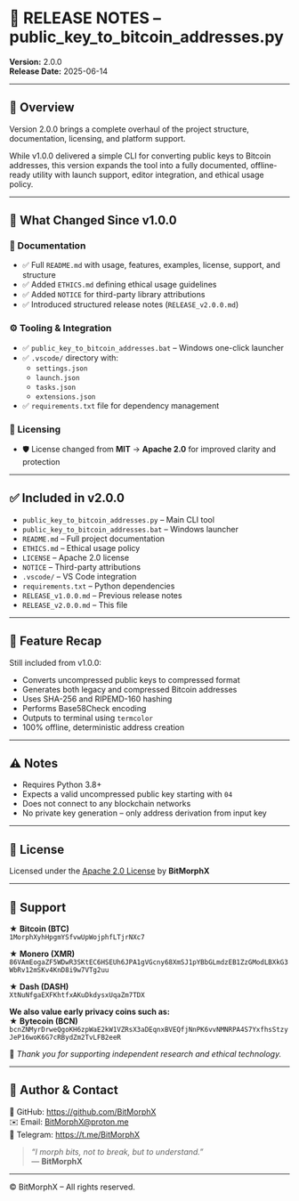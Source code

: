 # 📎 RELEASE NOTES – public_key_to_bitcoin_addresses.py  
**Version:** 2.0.0  
**Release Date:** 2025-06-14

---

## 🚀 Overview

Version 2.0.0 brings a complete overhaul of the project structure, documentation, licensing, and platform support.

While v1.0.0 delivered a simple CLI for converting public keys to Bitcoin addresses, this version expands the tool into a fully documented, offline-ready utility with launch support, editor integration, and ethical usage policy.

---

## 🔄 What Changed Since v1.0.0

### 📄 Documentation

- ✅ Full `README.md` with usage, features, examples, license, support, and structure  
- ✅ Added `ETHICS.md` defining ethical usage guidelines  
- ✅ Added `NOTICE` for third-party library attributions  
- ✅ Introduced structured release notes (`RELEASE_v2.0.0.md`)

### ⚙️ Tooling & Integration

- ✅ `public_key_to_bitcoin_addresses.bat` – Windows one-click launcher  
- ✅ `.vscode/` directory with:
  - `settings.json`
  - `launch.json`
  - `tasks.json`
  - `extensions.json`
- ✅ `requirements.txt` file for dependency management

### 📜 Licensing

- 🛡️ License changed from **MIT** → **Apache 2.0** for improved clarity and protection

---

## ✅ Included in v2.0.0

- `public_key_to_bitcoin_addresses.py` – Main CLI tool  
- `public_key_to_bitcoin_addresses.bat` – Windows launcher  
- `README.md` – Full project documentation  
- `ETHICS.md` – Ethical usage policy  
- `LICENSE` – Apache 2.0 license  
- `NOTICE` – Third-party attributions  
- `.vscode/` – VS Code integration  
- `requirements.txt` – Python dependencies  
- `RELEASE_v1.0.0.md` – Previous release notes  
- `RELEASE_v2.0.0.md` – This file

---

## 📌 Feature Recap

Still included from v1.0.0:
- Converts uncompressed public keys to compressed format  
- Generates both legacy and compressed Bitcoin addresses  
- Uses SHA-256 and RIPEMD-160 hashing  
- Performs Base58Check encoding  
- Outputs to terminal using `termcolor`  
- 100% offline, deterministic address creation

---

## ⚠️ Notes

- Requires Python 3.8+  
- Expects a valid uncompressed public key starting with `04`  
- Does not connect to any blockchain networks  
- No private key generation – only address derivation from input key

---

## 📜 License  
Licensed under the [Apache 2.0 License](./LICENSE) by **BitMorphX**

---

## 🍱 Support

★ **Bitcoin (BTC)**  
`1MorphXyhHpgmYSfvwUpWojphfLTjrNXc7`

★ **Monero (XMR)**  
`86VAmEogaZF5WDwR3SKtEC6HSEUh6JPA1gVGcny68XmSJ1pYBbGLmdzEB1ZzGModLBXkG3WbRv12mSKv4KnD8i9w7VTg2uu`

★ **Dash (DASH)**  
`XtNuNfgaEXFKhtfxAKuDkdysxUqaZm7TDX`

**We also value early privacy coins such as:**  
★ **Bytecoin (BCN)**  
`bcnZNMyrDrweQgoKH6zpWaE2kW1VZRsX3aDEqnxBVEQfjNnPK6vvNMNRPA4S7YxfhsStzyJeP16woK6G7cRBydZm2TvLFB2eeR`

🙏 *Thank you for supporting independent research and ethical technology.*

---

## 👤 Author & Contact

🔗 GitHub: https://github.com/BitMorphX  
✉️ Email: BitMorphX@proton.me  
💬 Telegram: https://t.me/BitMorphX

> _“I morph bits, not to break, but to understand.”_  
> — **BitMorphX**

---

© BitMorphX – All rights reserved.
